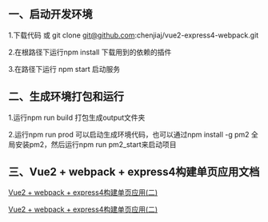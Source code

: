 
## 一、启动开发环境

1.下载代码 或 git clone git@github.com:chenjiaj/vue2-express4-webpack.git

2.在根路径下运行npm install 下载用到的依赖的插件

3.在路径下运行 npm start 启动服务

## 二、生成环境打包和运行

1.运行npm run build 打包生成output文件夹

2.运行npm run prod 可以启动生成环境代码，也可以通过npm install -g pm2 全局安装pm2，然后运行npm run pm2_start来启动项目

## 三、Vue2 + webpack + express4构建单页应用文档

[Vue2 + webpack + express4构建单页应用(二)](http://www.jianshu.com/p/2e65ac138df6)

[Vue2 + webpack + express4构建单页应用(二)](http://www.jianshu.com/p/1696e256d774)